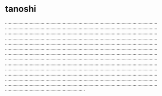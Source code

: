 # tanoshi

.............................................................................................................................................................................................................................................................................................................................................................................................................................................................................................................................................................................................................................................................................................................................................................................................................................................................................................................................................................................................................................................................................................................................................................................................................................................................................................................................................................................................................................................................................................................................................................................................................................................................................................................................................